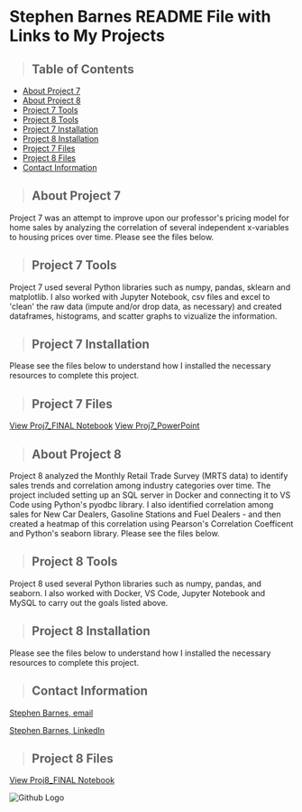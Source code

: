 # Stephen Barnes README File with Links to My Projects

>## Table of Contents
* [About Project 7](#about-project-7)
* [About Project 8](#about-project-8)
* [Project 7 Tools](#project-7-tools)
* [Project 8 Tools](#project-8-tools)
* [Project 7 Installation](#project-7-installation)
* [Project 8 Installation](#project-8-installation)
* [Project 7 Files](#project-7-files)
* [Project 8 Files](#project-8-files)
* [Contact Information](#contact)


<a class="anchor" id="about-project-7"></a>
>## About Project 7
Project 7 was an attempt to improve upon our professor's pricing model for home sales by analyzing the correlation of several independent x-variables to housing prices over time. Please see the files below.

<a class="anchor" id="project-7-tools"></a>
>## Project 7 Tools
Project 7 used several Python libraries such as numpy, pandas, sklearn and matplotlib. I also worked with Jupyter Notebook, csv files and excel to 'clean' the raw data (impute and/or drop data, as necessary) and created dataframes, histograms, and scatter graphs to vizualize the information.

<a class="anchor" id="project-7-installation"></a>
>## Project 7 Installation
Please see the files below to understand how I installed the necessary resources to complete this project.


<a class="anchor" id="project-7-files"></a>
>## Project 7 Files

[View Proj7_FINAL Notebook](Proj7_FINAL.ipynb)
[View Proj7_PowerPoint](Project_7%20PowerPoint.pptx)



<a class="anchor" id="about-project-8"></a>
>## About Project 8
Project 8 analyzed the Monthly Retail Trade Survey (MRTS data) to identify sales trends and correlation among industry categories over time. The project included setting up an SQL server in Docker and connecting it to VS Code using Python's pyodbc library. I also identified correlation among sales for New Car Dealers, Gasoline Stations and Fuel Dealers - and then created a heatmap of this correlation using Pearson's Correlation Coefficent and Python's seaborn library. Please see the files below. 

<a class="anchor" id="project-8-tools"></a>
>## Project 8 Tools
Project 8 used several Python libraries such as numpy, pandas, and seaborn. I also worked with Docker, VS Code, Jupyter Notebook and MySQL to carry out the goals listed above.

<a class="anchor" id="project-8-installation"></a>
>## Project 8 Installation
Please see the files below to understand how I installed the necessary resources to complete this project.

<a class="anchor" id="contact"></a>
>## Contact Information
[Stephen Barnes, email](snbarnesaz@gmail.com)

[Stephen Barnes, LinkedIn](https://www.linkedin.com/in/stephen-barnes-482499101/)

<a class="anchor" id="project-8-files"></a>
>## Project 8 Files


[View Proj8_FINAL Notebook](Proj8_FINAL.py.ipynb)

![Github Logo](https://github.githubassets.com/images/modules/logos_page/Octocat.png "Github logo - markdown")
